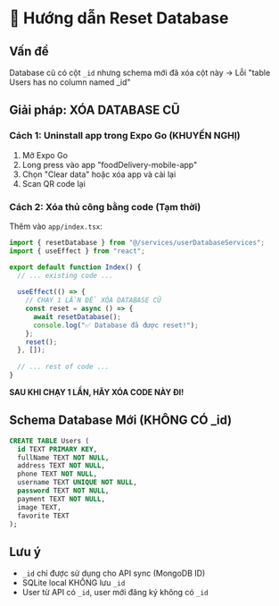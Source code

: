 # 🔧 Hướng dẫn Reset Database

## Vấn đề
Database cũ có cột `_id` nhưng schema mới đã xóa cột này → Lỗi "table Users has no column named _id"

## Giải pháp: XÓA DATABASE CŨ

### Cách 1: Uninstall app trong Expo Go (KHUYẾN NGHỊ)
1. Mở Expo Go
2. Long press vào app "foodDelivery-mobile-app"
3. Chọn "Clear data" hoặc xóa app và cài lại
4. Scan QR code lại

### Cách 2: Xóa thủ công bằng code (Tạm thời)

Thêm vào `app/index.tsx`:

```typescript
import { resetDatabase } from "@/services/userDatabaseServices";
import { useEffect } from "react";

export default function Index() {
  // ... existing code ...
  
  useEffect(() => {
    // CHẠY 1 LẦN ĐỂ XÓA DATABASE CŨ
    const reset = async () => {
      await resetDatabase();
      console.log("✅ Database đã được reset!");
    };
    reset();
  }, []);
  
  // ... rest of code ...
}
```

**SAU KHI CHẠY 1 LẦN, HÃY XÓA CODE NÀY ĐI!**

## Schema Database Mới (KHÔNG CÓ _id)

```sql
CREATE TABLE Users (
  id TEXT PRIMARY KEY,
  fullName TEXT NOT NULL,
  address TEXT NOT NULL,
  phone TEXT NOT NULL,
  username TEXT UNIQUE NOT NULL,
  password TEXT NOT NULL,
  payment TEXT NOT NULL,
  image TEXT,
  favorite TEXT
);
```

## Lưu ý
- `_id` chỉ được sử dụng cho API sync (MongoDB ID)
- SQLite local KHÔNG lưu `_id`
- User từ API có `_id`, user mới đăng ký không có `_id`
